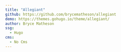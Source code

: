 ```yaml
---
title: "Allegiant"
github: https://github.com/brycematheson/allegiant
demo: https://themes.gohugo.io/theme/allegiant/
author: Bryce Matheson
ssg:
  - Hugo
cms:
  - No Cms
---
```

